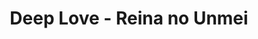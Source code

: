 --- 
title: "Deep Love - Reina no Unmei"
publishdate: "2019-2-25T16:48:46+02:00"
src: "https://365manga.net/manga/deep-love-reina-no-unmei"
image: "https://data.365manga.net/images/thumbnails/30439-deep-love-reina-no-unmei.jpg"
description: " From In the Water: The continuation from Deep Love - Host. This story is about Reina, a cheerful 19-year-old single mother. During Ayu's Story, Reina was raped in a Karoke bar and eventually gave birth to a baby girl she named Ayu. Now, Reina has fallen in love, but when she told him she had a child, he dumps her! And what's worse…"
---